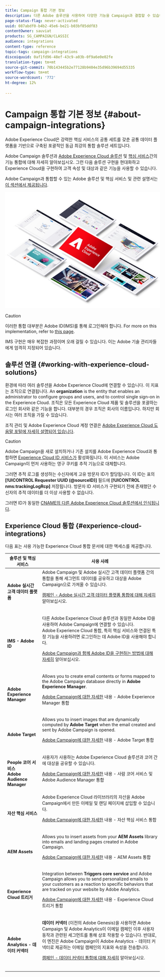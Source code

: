 ```yaml
---
title: Campaign 통합 기본 정보
description: 다른 Adobe 솔루션을 사용하여 다양한 기능을 Campaign과 결합할 수 있습니다.
page-status-flag: never-activated
uuid: 087abdf0-b4b2-45e6-be21-b03bf85ddf83
contentOwner: sauviat
products: SG_CAMPAIGN/CLASSIC
audience: integrations
content-type: reference
topic-tags: campaign-integrations
discoiquuid: 0af1fd96-48ef-43c9-a03b-0f9a6e0e02fe
translation-type: tm+mt
source-git-commit: 70b143445b2e77128b9404e35d96b39694d55335
workflow-type: tm+mt
source-wordcount: '772'
ht-degree: 12%

---
```



# Campaign 통합 기본 정보 {#about-campaign-integrations}

Adobe Experience Cloud은 강력한 핵심 서비스의 공통 세트를 갖춘 공통 데이터 플랫폼을 기반으로 구축된 포괄적인 동급 최강의 통합 솔루션 세트입니다.

Adobe Campaign 솔루션과 [Adobe Experience Cloud 솔루션](https://docs.adobe.com/content/help/en/core-services/interface/marketing-cloud-integrations.html) 및 [핵심 서비스](https://docs.adobe.com/content/help/en/core-services/interface/about-core-services/core-services.html)간의 기능 통합에 대해 자세히 알아보십시오. 그런 다음 솔루션 구현을 현대화하고 Experience Cloud을 구현하여 고객 속성 및 대상과 같은 기능을 사용할 수 있습니다.

Adobe Campaign과 통합할 수 있는 Adobe 솔루션 및 핵심 서비스 및 관련 설명서는 [이 섹션에서 제공됩니다](#experience-cloud-integrations).

![](assets/ExCloud-solutions.png)


>[!CAUTION]
>
>이러한 통합 대부분은 Adobe ID(IMS)를 통해 로그인해야 합니다. For more on this implementation, refer to [this page](../../integrations/using/about-adobe-id.md).
>
>IMS 구현은 매우 복잡한 과정이며 오래 걸릴 수 있습니다. 이는 Adobe 기술 관리자들에게 엄격히 지정되어 있습니다.

## 솔루션 연결 {#working-with-experience-cloud-solutions}

환경에 따라 여러 솔루션을 Adobe Experience Cloud에 연결할 수 있습니다. 이 지표는 조직으로 연결됩니다. An **organization** is the entity that enables an administrator to configure groups and users, and to control single sign-on in the Experience Cloud. 조직은 모든 Experience Cloud 제품 및 솔루션을 포괄하는 로그인 회사와 같은 기능을 합니다. 대부분의 경우 조직은 회사의 이름입니다. 하지만 회사는 여러 조직을 가질 수 있습니다.

조직 관리 및 Adobe Experience Cloud 계정 연결은 [Adobe Experience Cloud 도움말 포털에 자세히 설명되어 있습니다](https://docs.adobe.com/content/help/ko-KR/core-services/interface/manage-users-and-products/organizations.html).

>[!CAUTION]
>
>Adobe Campaign을 새로 설치하거나 기존 설치를 Adobe Experience Cloud과 통합하면 [Experience Cloud ID 서비스가](https://docs.adobe.com/content/help/en/id-service/using/home.html) 활성화됩니다. 이 서비스는 Adobe Campaign이 먼저 사용하는 영구 쿠키를 추적 기능으로 대체합니다.
>
>그러면 추적 로그를 생성하는 수신자에게 고유 방문자 ID가 할당됩니다. 이 ID는 표의 **[!UICONTROL Requester UUID (@sourceID)]** 필드에 **[!UICONTROL nms:trackingLogRcp]** 저장됩니다. 방문자 ID 서비스가 구현되기 전에 존재했던 수신자의 추적 데이터를 더 이상 사용할 수 없습니다.
>
>그러면 ID가 동일한 [CNAME의 다른 Adobe Experience Cloud 솔루션에서 인식됩니다](https://docs.adobe.com/content/help/en/id-service/using/reference/analytics-reference/cname.html).

## Experience Cloud 통합 {#experience-cloud-integrations}

다음 표는 사용 가능한 Experience Cloud 통합 문서에 대한 액세스를 제공합니다.

<table> 
 <thead> 
  <tr> 
   <th> 솔루션 및 핵심 서비스<br /> </th> 
   <th> 사용 사례<br /> </th> 
  </tr> 
 </thead> 
 <tbody> 
  <tr> 
   <td> <strong>Adobe 실시간 고객 데이터 플랫폼</strong><br /> </td> 
   <td> Adobe Campaign 및 Adobe 실시간 고객 데이터 플랫폼 간의 통합을 통해 세그먼트 데이터를 공유하고 대상을 Adobe Campaign으로 가져올 수 있습니다.<br /> <p><a href="https://docs.adobe.com/content/help/en/experience-platform/rtcdp/destinations/destinations-cat/adobe-destinations/adobe-campaign-destination.html">캠페인 - Adobe 실시간 고객 데이터 플랫폼 통합에 대해 자세히</a> 알아보십시오.</p><br /> </td> 
  </tr> 
  <tr> 
   <td> <strong>IMS - Adobe ID</strong><br /> </td> 
   <td> 다른 Adobe Experience Cloud 솔루션과 동일한 Adobe ID을 사용하여 Adobe Campaign에 연결할 수 있습니다.<br /> Adobe Experience Cloud 통합, 특히 핵심 서비스와 연결된 특정 기능을 사용하려면 로그인하는 데 Adobe ID을 사용해야 합니다.<br /> <p><a href="../../integrations/using/about-adobe-id.md">Adobe Campaign과 함께 Adobe ID을 구현하는 방법에 대해 자세히</a> 알아보십시오.</p><br /> </td> 
  </tr> 
  <tr> 
   <td> <strong>Adobe Experience Manager</strong><br /> </td> 
   <td> Allows you to create email contents or forms mapped to the Adobe Campaign database directly in <strong>Adobe Experience Manager</strong>.<br /> <p><a href="../../integrations/using/about-adobe-experience-manager.md">Adobe Campaign에 대한 자세한</a> 내용 - Adobe Experience Manager 통합</p><br /> </td> 
  </tr> 
  <tr> 
   <td> <strong>Adobe Target</strong><br /> </td> 
   <td> Allows you to insert images that are dynamically computed by <strong>Adobe Target</strong> when the email created and sent by Adobe Campaign is opened.<br /> <p><a href="../../integrations/using/integrating-with-adobe-target.md">Adobe Campaign에 대한 자세한</a> 내용 - Adobe Target 통합</p><br /> </td> 
  </tr> 
  <tr> 
   <td> <strong>People 코어 서비스</strong><br /> <strong>Adobe Audience Manager</strong><br /> </td> 
   <td> 사용자가 사용하는 Adobe Experience Cloud 솔루션과 코어 간에 대상을 공유할 수 있습니다.<br /> <p><a href="../../integrations/using/sharing-audiences-with-adobe-experience-cloud.md">Adobe Campaign에 대한 자세한</a> 내용 - 사람 코어 서비스 및 Adobe Audience Manager 통합</p><br /> </td> 
  </tr> 
  <tr> 
   <td> <strong>자산 핵심 서비스</strong><br /> </td> 
   <td> Adobe Experience Cloud 라이브러리의 자산을 Adobe Campaign에서 만든 이메일 및 랜딩 페이지에 삽입할 수 있습니다.<br /> <p><a href="../../integrations/using/configuring-access-to-assets.md#integrating-with-experience-cloud-assets">Adobe Campaign에 대한 자세한</a> 내용 - 자산 핵심 서비스 통합</p><br /> </td> 
  </tr> 
  <tr> 
   <td> <strong>AEM Assets</strong><br /> </td> 
   <td> Allows you to insert assets from your <strong>AEM Assets</strong> library into emails and landing pages created in Adobe Campaign.<br /> <p><a href="../../integrations/using/configuring-access-to-assets.md#integrating-with-aem-assets">Adobe Campaign에 대한 자세한</a> 내용 - AEM Assets 통합</p><br /> </td> 
  </tr> 
  <tr> 
   <td> <strong>Experience Cloud 트리거</strong><br /> </td> 
   <td> Integration between <strong>Triggers core service</strong> and Adobe Campaign allows you to send personalized emails to your customers as a reaction to specific behaviors that are tracked on your website by Adobe Analytics.<br /> <p><a href="https://helpx.adobe.com/kr/campaign/kb/triggers-and-campaign.html">Adobe Campaign에 대한 자세한</a> 내용 - Experience Cloud 트리거 통합</p><br /> </td> 
  </tr> 
  <tr> 
   <td> <strong>Adobe Analytics - 데이터 커넥터</strong><br /> </td> 
   <td> <strong>데이터 커넥터</strong> (이전의 Adobe Genesis)을 사용하면 Adobe Campaign 및 Adobe Analytics이 이메일 캠페인 이후 사용자 동작과 관련된 세그먼트를 통해 상호 작용할 수 있습니다. 반대로, 이 엔진은 Adobe Campaign이 Adobe Analytics - 데이터 커넥터로 제공하는 이메일 캠페인의 지표와 속성을 전송합니다.<br /> <p><a href="../../platform/using/adobe-analytics-data-connector.md">캠페인 - 데이터 커넥터 통합에 대해 자세히</a> 알아보십시오.</p><br /> </td> 
  </tr> 
 </tbody> 
</table>

